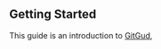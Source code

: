 ## Getting Started

This guide is an introduction to [GitGud](https://github.com/almightycouch/gitgud),
